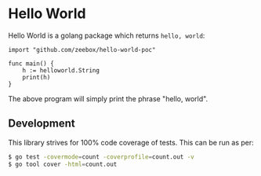 Hello World
==

Hello World is a golang package which returns `hello, world`:

```golang
import "github.com/zeebox/hello-world-poc"

func main() {
	h := helloworld.String
	print(h)
}
```

The above program will simply print the phrase "hello, world".

Development
--

This library strives for 100% code coverage of tests. This can be run as per:

```bash
$ go test -covermode=count -coverprofile=count.out -v
$ go tool cover -html=count.out
```
